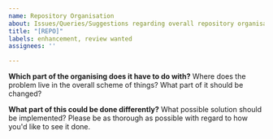```yaml
---
name: Repository Organisation
about: Issues/Queries/Suggestions regarding overall repository organisation
title: "[REPO]"
labels: enhancement, review wanted
assignees: ''

---
```


**Which part of the organising does it have to do with?**
Where does the problem live in the overall scheme of things? What part of it should be changed?

**What part of this could be done differently?**
What possible solution should be implemented? Please be as thorough as possible with regard to how you'd like to see it done.
